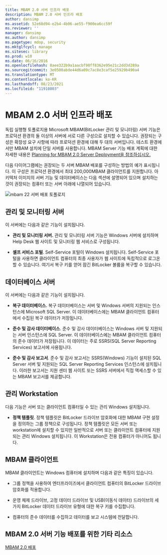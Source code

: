 ```yaml
---
title: MBAM 2.0 서버 인프라 배포
description: MBAM 2.0 서버 인프라 배포
author: dansimp
ms.assetid: 52e68d94-e2b4-4b06-ae55-f900ea6cc59f
ms.reviewer: ''
manager: dansimp
ms.author: dansimp
ms.pagetype: mdop, security
ms.mktglfcycl: manage
ms.sitesec: library
ms.prod: w10
ms.date: 06/16/2016
ms.openlocfilehash: 8aee322b9a1aacbf98ff8362e95e21c2dd3d289a
ms.sourcegitcommit: 3e0500abde44d6a09c7ac8e3caf5e25929b490a4
ms.translationtype: MT
ms.contentlocale: ko-KR
ms.lasthandoff: 08/23/2021
ms.locfileid: "11910803"
---
```

# <a name="deploying-the-mbam-20-server-infrastructure"></a>MBAM 2.0 서버 인프라 배포


독립 실행형 토폴로지용 Microsoft MBAM(BitLocker 관리 및 모니터링) 서버 기능은 프로덕션 환경의 둘 이상의 서버에 서로 다른 구성으로 설치할 수 있습니다. 권장되는 구성은 확장성 요구 사항에 따라 프로덕션 환경에 대해 두 대의 서버입니다. 테스트 환경에서만 MBAM 설치에 단일 서버를 사용합니다. MBAM Server 기능 배포 계획에 대한 자세한 내용은 [Planning for MBAM 2.0 Server Deployment을 참조하십시오.](planning-for-mbam-20-server-deployment-mbam-2.md)

다음 다이어그램에는 권장되는 두 서버 MBAM 배포를 구성하는 방법의 예가 표시됩니다. 이 구성은 프로덕션 환경에서 최대 200,000MBAM 클라이언트를 지원합니다. 아키텍처 이미지의 서버 기능 및 데이터베이스는 다음 섹션에 설명되어 있으며 설치하는 것이 권장되는 컴퓨터 또는 서버 아래에 나열되어 있습니다.

![mbam 22 서버 배포 토폴로지](images/mbam2-3-servers.gif)

## <a name="administration-and-monitoring-server"></a>관리 및 모니터링 서버


이 서버에는 다음과 같은 기능이 설치됩니다.

-   **관리 및 모니터링 서버.** 관리 및 모니터링 서버 기능은 Windows 서버에 설치하며 Help Desk 웹 사이트 및 모니터링 웹 서비스로 구성됩니다.

-   **셀프 서비스 포털**. Self-Service 포털이 Windows 설치됩니다. Self-Service 포털을 사용하면 클라이언트 컴퓨터의 최종 사용자가 웹 사이트에 독립적으로 로그온할 수 있습니다. 여기서 복구 키를 얻어 잠긴 BitLocker 볼륨을 복구할 수 있습니다.

## <a name="database-server"></a>데이터베이스 서버


이 서버에는 다음과 같은 기능이 설치됩니다.

-   **복구 데이터베이스.** 복구 데이터베이스는 서버 및 Windows 서버의 지원되는 인스턴스에 Microsoft SQL Server. 이 데이터베이스에는 MBAM 클라이언트 컴퓨터에서 수집된 복구 데이터가 저장됩니다.

-   **준수 및 감사 데이터베이스**. 준수 및 감사 데이터베이스는 Windows 서버 및 지원되는 서버 인스턴스에 SQL Server. 이 데이터베이스에는 MBAM 클라이언트 컴퓨터의 준수 데이터가 저장됩니다. 이 데이터는 주로 SSRS(SQL Server Reporting Services) 보고서에 사용됩니다.

-   **준수 및 감사 보고서**. 준수 및 감사 보고서는 SSRS(Windows) 기능이 설치된 SQL Server 서버 및 지원되는 SQL Server Reporting Services 인스턴스에 설치됩니다. 이러한 보고서는 지원 센터 웹 사이트 또는 SSRS 서버에서 직접 액세스할 수 있는 MBAM 보고서를 제공합니다.

## <a name="management-workstation"></a>관리 Workstation


다음 기능은 서버 또는 클라이언트 컴퓨터일 수 있는 관리 Windows 설치됩니다.

-   **정책 템플릿**. 정책 템플릿은 BitLocker 드라이브 암호화에 대한 MBAM 구현 설정을 정의하는 그룹 정책으로 구성됩니다. 정책 템플릿은 모든 서버 또는 workstation에 설치할 수 있지만 일반적으로 서버 또는 클라이언트 컴퓨터에 지원되는 관리 Windows 설치됩니다. 이 Workstation은 전용 컴퓨터가 아니어도 됩니다.

## <a name="mbam-client"></a><a href="" id="---------mbam-client"></a> MBAM 클라이언트


MBAM 클라이언트는 Windows 컴퓨터에 설치하며 다음과 같은 특징이 있습니다.

-   그룹 정책을 사용하여 엔터프라이즈에서 클라이언트 컴퓨터의 BitLocker 드라이브 암호화를 적용합니다.

-   운영 체제 드라이브, 고정 데이터 드라이브 및 USB(이동식 데이터) 드라이브의 세 가지 BitLocker 데이터 드라이브 유형에 대한 복구 키를 수집합니다.

-   컴퓨터의 준수 데이터를 수집하고 데이터를 보고 시스템에 전달합니다.

## <a name="other-resources-for-deploying-mbam-20-server-features"></a>MBAM 2.0 서버 기능 배포를 위한 기타 리소스


[MBAM 2.0 배포](deploying-mbam-20-mbam-2.md)

 

 





